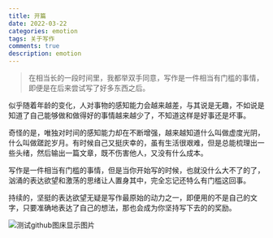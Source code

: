 ```yaml
---
title: 开篇
date: 2022-03-22
categories: emotion
tags: 关于写作
comments: true
description: emotion
---
```


> 在相当长的一段时间里，我都举双手同意，写作是一件相当有门槛的事情，即便是在后来尝试写了好多东西之后。

似乎随着年龄的变化，人对事物的感知能力会越来越差，与其说是无趣，不如说是知道了自己能够做和做得好的事情越来越少了，不知道这样是好事还是坏事。

奇怪的是，唯独对时间的感知能力却在不断增强，越来越知道什么叫做虚度光阴，什么叫做蹉跎岁月。有时候自己又挺庆幸的，虽有生活很艰难，但是总能梳理出一些头绪，然后输出一篇文章，既不伤害他人，又没有什么成本。

写作是一件相当有门槛的事情，但是当你开始写的时候，也就没什么大不了的了，汹涌的表达欲望和激荡的思绪让人置身其中，完全忘记还特么有门槛这回事。

持续的，坚挺的表达欲望无疑是写作最原始的动力之一，即便用的不是自己的文字，只要准确地表达了自己的想法，那也会成为你坚持写下去的的奖励。

![测试github图床显示图片](https://cdn.jsdelivr.net/gh/burning1995/imagesCloud/images/bg.jpg)
